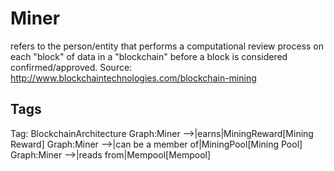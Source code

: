 # Miner

refers to the person/entity that performs a computational review process
on each "block" of data in a "blockchain" before a block is considered
confirmed/approved.
Source: http://www.blockchaintechnologies.com/blockchain-mining

## Tags

Tag: BlockchainArchitecture
Graph:Miner -->|earns|MiningReward[Mining Reward]
Graph:Miner -->|can be a member of|MiningPool[Mining Pool]
Graph:Miner -->|reads from|Mempool[Mempool]
